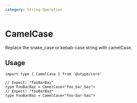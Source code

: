 ```yaml
---
category: String Operation
---
```


# CamelCase

<TypeInfo category="String Operation" />

Replace the snake_case or kebab-case string with camelCase.

## Usage

```ts{3,5}
import type { CamelCase } from '@utype/core'

// Expect: "fooBarBaz"
type FooBarBaz = CamelCase<"foo_bar_baz">
// Expect: "fooBarBaz"
type FooBarBaz = CamelCase<"foo-bar-baz">
```
